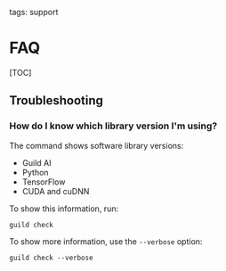 tags: support

# FAQ

[TOC]

## Troubleshooting

### How do I know which library version I'm using?

The [](cmd:check) command shows software library versions:

- Guild AI
- Python
- TensorFlow
- CUDA and cuDNN

To show this information, run:

``` command
guild check
```

To show more information, use the ``--verbose`` option:

``` command
guild check --verbose
```
